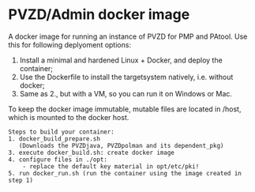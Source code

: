PVZD/Admin docker image
=======================

A docker image for running an instance of PVZD for PMP and PAtool. Use this for
following deplyoment options:
1. Install a minimal and hardened Linux + Docker, and deploy the container;
2. Use the Dockerfile to install the targetsystem natively, i.e. without docker;
3. Same as 2., but with a VM, so you can run it on Windows or Mac.

To keep the docker image immutable, mutable files are located in /host, which is 
mounted to the docker host.

    Steps to build your container:
    1. docker_build_prepare.sh 
       (Downloads the PVZDjava, PVZDpolman and its dependent_pkg)   
    3. execute docker_build.sh: create docker image
    4. configure files in ./opt:
        - replace the default key material in opt/etc/pki!
    5. run docker_run.sh (run the container using the image created in step 1)